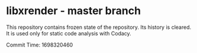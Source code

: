 # libxrender - master branch

This repository contains frozen state of the repository.
Its history is cleared. It is used only for static code
analysis with Codacy.

Commit Time: 1698320460